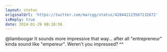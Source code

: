 ```yaml
---
layout: status
originalUrl: 'https://twitter.com/marcgg/status/428442123567132672'
isReply: true
date: 2014-01-29 08:18:56
---
```


@liamboogar It sounds more impressive that way… after all "entrepreneur" kinda sound like "empereur". Weren't you impressed? ^^
